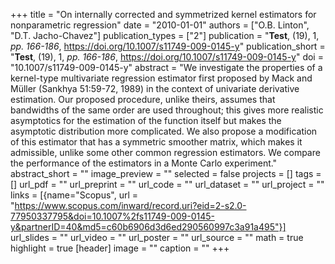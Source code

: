 +++
title = "On internally corrected and symmetrized kernel estimators for nonparametric regression"
date = "2010-01-01"
authors = ["O.B. Linton", "D.T. Jacho-Chavez"]
publication_types = ["2"]
publication = "**Test**, (19), 1, _pp. 166-186_, https://doi.org/10.1007/s11749-009-0145-y"
publication_short = "**Test**, (19), 1, _pp. 166-186_, https://doi.org/10.1007/s11749-009-0145-y"
doi = "10.1007/s11749-009-0145-y"
abstract = "We investigate the properties of a kernel-type multivariate regression estimator first proposed by Mack and Müller (Sankhya 51:59-72, 1989) in the context of univariate derivative estimation. Our proposed procedure, unlike theirs, assumes that bandwidths of the same order are used throughout; this gives more realistic asymptotics for the estimation of the function itself but makes the asymptotic distribution more complicated. We also propose a modification of this estimator that has a symmetric smoother matrix, which makes it admissible, unlike some other common regression estimators. We compare the performance of the estimators in a Monte Carlo experiment."
abstract_short = ""
image_preview = ""
selected = false
projects = []
tags = []
url_pdf = ""
url_preprint = ""
url_code = ""
url_dataset = ""
url_project = ""
links = [{name="Scopus", url = "https://www.scopus.com/inward/record.uri?eid=2-s2.0-77950337795&doi=10.1007%2fs11749-009-0145-y&partnerID=40&md5=c60b6906d3d6ed290560997c3a91a495"}]
url_slides = ""
url_video = ""
url_poster = ""
url_source = ""
math = true
highlight = true
[header]
image = ""
caption = ""
+++
